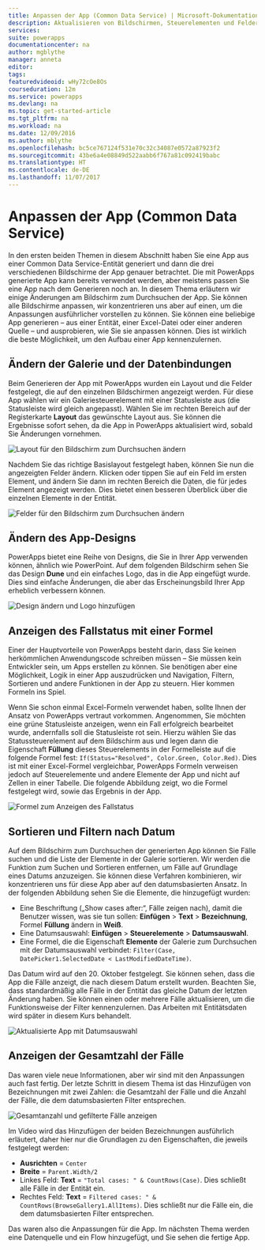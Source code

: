 ```yaml
---
title: Anpassen der App (Common Data Service) | Microsoft-Dokumentation
description: Aktualisieren von Bildschirmen, Steuerelementen und Feldern in der App
services: 
suite: powerapps
documentationcenter: na
author: mgblythe
manager: anneta
editor: 
tags: 
featuredvideoid: wHy72cOe8Os
courseduration: 12m
ms.service: powerapps
ms.devlang: na
ms.topic: get-started-article
ms.tgt_pltfrm: na
ms.workload: na
ms.date: 12/09/2016
ms.author: mblythe
ms.openlocfilehash: bc5ce767124f531e70c32c34087e0572a87923f2
ms.sourcegitcommit: 43be6a4e08849d522aabb6f767a81c092419babc
ms.translationtype: HT
ms.contentlocale: de-DE
ms.lasthandoff: 11/07/2017
---
```

# <a name="customize-the-app-common-data-service"></a>Anpassen der App (Common Data Service)
In den ersten beiden Themen in diesem Abschnitt haben Sie eine App aus einer Common Data Service-Entität generiert und dann die drei verschiedenen Bildschirme der App genauer betrachtet. Die mit PowerApps generierte App kann bereits verwendet werden, aber meistens passen Sie eine App nach dem Generieren noch an. In diesem Thema erläutern wir einige Änderungen am Bildschirm zum Durchsuchen der App. Sie können alle Bildschirme anpassen, wir konzentrieren uns aber auf einen, um die Anpassungen ausführlicher vorstellen zu können. Sie können eine beliebige App generieren – aus einer Entität, einer Excel-Datei oder einer anderen Quelle – und ausprobieren, wie Sie sie anpassen können. Dies ist wirklich die beste Möglichkeit, um den Aufbau einer App kennenzulernen.

## <a name="change-gallery-and-data-bindings"></a>Ändern der Galerie und der Datenbindungen
Beim Generieren der App mit PowerApps wurden ein Layout und die Felder festgelegt, die auf den einzelnen Bildschirmen angezeigt werden. Für diese App wählen wir ein Galeriesteuerelement mit einer Statusleiste aus (die Statusleiste wird gleich angepasst). Wählen Sie im rechten Bereich auf der Registerkarte **Layout** das gewünschte Layout aus. Sie können die Ergebnisse sofort sehen, da die App in PowerApps aktualisiert wird, sobald Sie Änderungen vornehmen.

![Layout für den Bildschirm zum Durchsuchen ändern](./media/learning-case-app-customize/change-layout.png)

Nachdem Sie das richtige Basislayout festgelegt haben, können Sie nun die angezeigten Felder ändern. Klicken oder tippen Sie auf ein Feld im ersten Element, und ändern Sie dann im rechten Bereich die Daten, die für jedes Element angezeigt werden. Dies bietet einen besseren Überblick über die einzelnen Elemente in der Entität.

![Felder für den Bildschirm zum Durchsuchen ändern](./media/learning-case-app-customize/change-browse-fields.png)

## <a name="change-the-app-theme"></a>Ändern des App-Designs
PowerApps bietet eine Reihe von Designs, die Sie in Ihrer App verwenden können, ähnlich wie PowerPoint. Auf dem folgenden Bildschirm sehen Sie das Design **Dune** und ein einfaches Logo, das in die App eingefügt wurde. Dies sind einfache Änderungen, die aber das Erscheinungsbild Ihrer App erheblich verbessern können. 

![Design ändern und Logo hinzufügen](./media/learning-case-app-customize/change-theme.png)

## <a name="use-a-formula-to-show-the-case-status"></a>Anzeigen des Fallstatus mit einer Formel
Einer der Hauptvorteile von PowerApps besteht darin, dass Sie keinen herkömmlichen Anwendungscode schreiben müssen – Sie müssen kein Entwickler sein, um Apps erstellen zu können. Sie benötigen aber eine Möglichkeit, Logik in einer App auszudrücken und Navigation, Filtern, Sortieren und andere Funktionen in der App zu steuern. Hier kommen Formeln ins Spiel.

Wenn Sie schon einmal Excel-Formeln verwendet haben, sollte Ihnen der Ansatz von PowerApps vertraut vorkommen. Angenommen, Sie möchten eine grüne Statusleiste anzeigen, wenn ein Fall erfolgreich bearbeitet wurde, andernfalls soll die Statusleiste rot sein. Hierzu wählen Sie das Statussteuerelement auf dem Bildschirm aus und legen dann die Eigenschaft **Füllung** dieses Steuerelements in der Formelleiste auf die folgende Formel fest: `If(Status="Resolved", Color.Green, Color.Red)`. Dies ist mit einer Excel-Formel vergleichbar, PowerApps Formeln verweisen jedoch auf Steuerelemente und andere Elemente der App und nicht auf Zellen in einer Tabelle. Die folgende Abbildung zeigt, wo die Formel festgelegt wird, sowie das Ergebnis in der App.

![Formel zum Anzeigen des Fallstatus](./media/learning-case-app-customize/case-status.png)

## <a name="sort-and-filter-based-on-date"></a>Sortieren und Filtern nach Datum
Auf dem Bildschirm zum Durchsuchen der generierten App können Sie Fälle suchen und die Liste der Elemente in der Galerie sortieren. Wir werden die Funktion zum Suchen und Sortieren entfernen, um Fälle auf Grundlage eines Datums anzuzeigen. Sie können diese Verfahren kombinieren, wir konzentrieren uns für diese App aber auf den datumsbasierten Ansatz. In der folgenden Abbildung sehen Sie die Elemente, die hinzugefügt wurden:

* Eine Beschriftung („Show cases after:“, Fälle zeigen nach), damit die Benutzer wissen, was sie tun sollen: **Einfügen** > **Text** > **Bezeichnung**, Formel **Füllung** ändern in **Weiß**.
* Eine Datumsauswahl: **Einfügen** > **Steuerelemente** > **Datumsauswahl**.
* Eine Formel, die die Eigenschaft **Elemente** der Galerie zum Durchsuchen mit der Datumsauswahl verbindet: `Filter(Case, DatePicker1.SelectedDate < LastModifiedDateTime)`.

Das Datum wird auf den 20. Oktober festgelegt. Sie können sehen, dass die App die Fälle anzeigt, die nach diesem Datum erstellt wurden. Beachten Sie, dass standardmäßig alle Fälle in der Entität das gleiche Datum der letzten Änderung haben. Sie können einen oder mehrere Fälle aktualisieren, um die Funktionsweise der Filter kennenzulernen. Das Arbeiten mit Entitätsdaten wird später in diesem Kurs behandelt.

![Aktualisierte App mit Datumsauswahl](./media/learning-case-app-customize/date-picker.png)

## <a name="show-total-number-of-cases"></a>Anzeigen der Gesamtzahl der Fälle
Das waren viele neue Informationen, aber wir sind mit den Anpassungen auch fast fertig. Der letzte Schritt in diesem Thema ist das Hinzufügen von Bezeichnungen mit zwei Zahlen: die Gesamtzahl der Fälle und die Anzahl der Fälle, die dem datumsbasierten Filter entsprechen.

![Gesamtanzahl und gefilterte Fälle anzeigen](./media/learning-case-app-customize/number-cases.png)

Im Video wird das Hinzufügen der beiden Bezeichnungen ausführlich erläutert, daher hier nur die Grundlagen zu den Eigenschaften, die jeweils festgelegt werden:

* **Ausrichten** = `Center`
* **Breite** = `Parent.Width/2`
* Linkes Feld: **Text** = `"Total cases: " & CountRows(Case)`. Dies schließt alle Fälle in der Entität ein. 
* Rechtes Feld: **Text** = `Filtered cases: " & CountRows(BrowseGallery1.AllItems)`. Dies schließt nur die Fälle ein, die dem datumsbasierten Filter entsprechen.

Das waren also die Anpassungen für die App. Im nächsten Thema werden eine Datenquelle und ein Flow hinzugefügt, und Sie sehen die fertige App.

